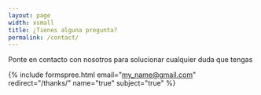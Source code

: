 ```yaml
---
layout: page
width: xsmall
title: ¿Tienes alguna pregunta?
permalink: /contact/
---
```


Ponte en contacto con nosotros para solucionar cualquier duda que tengas

{% include formspree.html email="my_name@gmail.com" redirect="/thanks/" name="true" subject="true" %}
